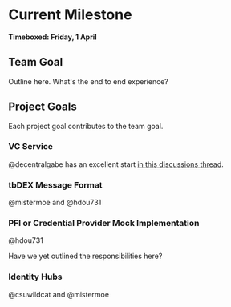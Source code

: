 # Current Milestone
**Timeboxed: Friday, 1 April**

## Team Goal

Outline here. What's the end to end experience?

## Project Goals

Each project goal contributes to the team goal.

### VC Service

@decentralgabe has an excellent start [in this discussions thread](https://github.com/TBD54566975/collaboration/discussions/15).

### tbDEX Message Format
@mistermoe and @hdou731

### PFI or Credential Provider Mock Implementation
@hdou731

Have we yet outlined the responsibilities here?

### Identity Hubs
@csuwildcat and @mistermoe

